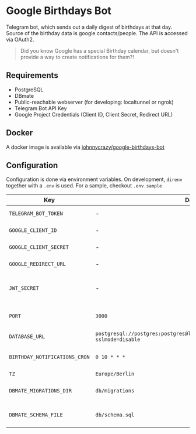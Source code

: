 # Google Birthdays Bot

Telegram bot, which sends out a daily digest of birthdays at that day. Source of the birthday data is google contacts/people. The API is accessed via OAuth2.

> Did you know Google has a special Birthday calendar, but doesn't provide a way to create notifications for them?!

## Requirements

- PostgreSQL
- DBmate
- Public-reachable webserver (for developing: localtunnel or ngrok)
- Telegram Bot API Key
- Google Project Credentials (Client ID, Client Secret, Redirect URL)

## Docker

A docker image is available via [johnnycrazy/google-birthdays-bot](https://hub.docker.com/r/johnnycrazy/google-birthdays-bot)

## Configuration

Configuration is done via environment variables. On development, `direnv` together with a `.env` is used. For a sample, checkout `.env.sample`

| **Key**                       | **Default**                                                                          | **Description**                                                 |
| ----------------------------- | ------------------------------------------------------------------------------------ | --------------------------------------------------------------- |
| `TELEGRAM_BOT_TOKEN`          | -                                                                                    | Valid Telegram Bot API Token                                    |
| `GOOGLE_CLIENT_ID`            | -                                                                                    | Google Credentials Client ID                                    |
| `GOOGLE_CLIENT_SECRET`        | -                                                                                    | Google Credentials Client Secret                                |
| `GOOGLE_REDIRECT_URL`         | -                                                                                    | Google Credentails Redirect URL                                 |
| `JWT_SECRET`                  | -                                                                                    | Secret used for encrypting/decrypting JWT. Should be > 16 Chars |
| `PORT`                        | `3000`                                                                               | Port for the webserver, used for OAuth2 callbacks               |
| `DATABASE_URL`                | `postgresql://postgres:postgres@localhost:5432/google_birthdays_bot?sslmode=disable` | PostgreSQL Database connection string                           |
| `BIRTHDAY_NOTIFICATIONS_CRON` | `0 10 * * *`                                                                         | Cron when birthday notifications are sent to all users          |
| `TZ`                          | `Europe/Berlin`                                                                      | Timezone for the cron                                           |
| `DBMATE_MIGRATIONS_DIR`       | `db/migrations`                                                                      | Source of dbmate migrations, do not change                      |
| `DBMATE_SCHEMA_FILE`          | `db/schema.sql`                                                                      | Source of dbmate schema, do not change                          |
